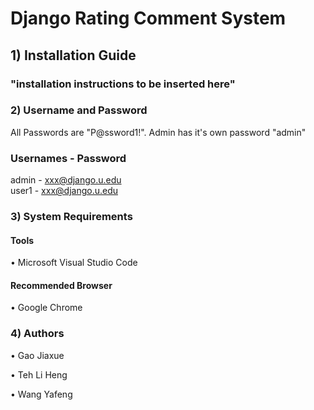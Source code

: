 # Django Rating Comment System

## 1) Installation Guide

### "installation instructions to be inserted here"

### 2) Username and Password

All Passwords are "P@ssword1!". 
Admin has it's own password "admin"

### Usernames - Password

admin			          - 	xxx@django.u.edu  
user1			          - 	xxx@django.u.edu  

### 3) System Requirements

#### Tools
•	Microsoft Visual Studio Code

#### Recommended Browser 
•	Google Chrome

### 4) Authors
•	Gao Jiaxue

•	Teh Li Heng

•	Wang Yafeng
